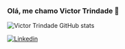 ### Olá, me chamo Victor Trindade 👋

![Victor Trindade GitHub stats](https://github-readme-stats.vercel.app/api?username=vTrindadev&show_icons=true&theme=transparent)

[![Linkedin](https://img.shields.io/badge/LinkedIn-0077B5?style=for-the-badge&logo=linkedin&logoColor=white)](https://www.linkedin.com/in/victor-trindade-616037260/)
